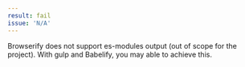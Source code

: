 ```yaml
---
result: fail
issue: 'N/A'
---
```


Browserify does not support es-modules output (out of scope for the project).
With gulp and Babelify, you may able to achieve this.

